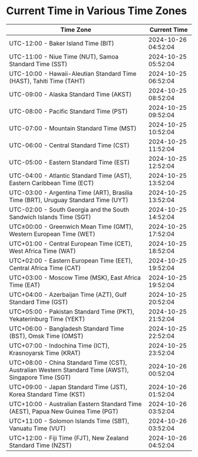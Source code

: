 # Current Time in Various Time Zones

| Time Zone | Current Time |
|-----------|--------------|
| UTC-12:00 - Baker Island Time (BIT) | 2024-10-26 04:52:04 |
| UTC-11:00 - Niue Time (NUT), Samoa Standard Time (SST) | 2024-10-25 05:52:04 |
| UTC-10:00 - Hawaii-Aleutian Standard Time (HAST), Tahiti Time (TAHT) | 2024-10-25 06:52:04 |
| UTC-09:00 - Alaska Standard Time (AKST) | 2024-10-25 08:52:04 |
| UTC-08:00 - Pacific Standard Time (PST) | 2024-10-25 09:52:04 |
| UTC-07:00 - Mountain Standard Time (MST) | 2024-10-25 10:52:04 |
| UTC-06:00 - Central Standard Time (CST) | 2024-10-25 11:52:04 |
| UTC-05:00 - Eastern Standard Time (EST) | 2024-10-25 12:52:04 |
| UTC-04:00 - Atlantic Standard Time (AST), Eastern Caribbean Time (ECT) | 2024-10-25 13:52:04 |
| UTC-03:00 - Argentina Time (ART), Brasília Time (BRT), Uruguay Standard Time (UYT) | 2024-10-25 13:52:04 |
| UTC-02:00 - South Georgia and the South Sandwich Islands Time (SGT) | 2024-10-25 14:52:04 |
| UTC±00:00 - Greenwich Mean Time (GMT), Western European Time (WET) | 2024-10-25 17:52:04 |
| UTC+01:00 - Central European Time (CET), West Africa Time (WAT) | 2024-10-25 18:52:04 |
| UTC+02:00 - Eastern European Time (EET), Central Africa Time (CAT) | 2024-10-25 19:52:04 |
| UTC+03:00 - Moscow Time (MSK), East Africa Time (EAT) | 2024-10-25 19:52:04 |
| UTC+04:00 - Azerbaijan Time (AZT), Gulf Standard Time (GST) | 2024-10-25 20:52:04 |
| UTC+05:00 - Pakistan Standard Time (PKT), Yekaterinburg Time (YEKT) | 2024-10-25 21:52:04 |
| UTC+06:00 - Bangladesh Standard Time (BST), Omsk Time (OMST) | 2024-10-25 22:52:04 |
| UTC+07:00 - Indochina Time (ICT), Krasnoyarsk Time (KRAT) | 2024-10-25 23:52:04 |
| UTC+08:00 - China Standard Time (CST), Australian Western Standard Time (AWST), Singapore Time (SGT) | 2024-10-26 00:52:04 |
| UTC+09:00 - Japan Standard Time (JST), Korea Standard Time (KST) | 2024-10-26 01:52:04 |
| UTC+10:00 - Australian Eastern Standard Time (AEST), Papua New Guinea Time (PGT) | 2024-10-26 03:52:04 |
| UTC+11:00 - Solomon Islands Time (SBT), Vanuatu Time (VUT) | 2024-10-26 03:52:04 |
| UTC+12:00 - Fiji Time (FJT), New Zealand Standard Time (NZST) | 2024-10-26 04:52:04 |
